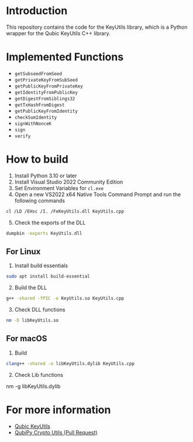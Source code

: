 # Introduction

This repository contains the code for the KeyUtils library, which is a Python wrapper for the Qubic KeyUtils C++ library.

# Implemented Functions

- `getSubseedFromSeed`
- `getPrivateKeyFromSubSeed`
- `getPublicKeyFromPrivateKey`
- `getIdentityFromPublicKey`
- `getDigestFromSiblings32`
- `getTxHashFromDigest`
- `getPublicKeyFromIdentity`
- `checkSumIdentity`
- `signWithNonceK`
- `sign`
- `verify`


# How to build

1. Install Python 3.10 or later
2. Install Visual Studio 2022 Community Edition
3. Set Environment Variables for `cl.exe`
4. Open a new VS2022 x64 Native Tools Command Prompt and run the following commands

```sh
cl /LD /EHsc /I. /FeKeyUtils.dll KeyUtils.cpp
```

5. Check the exports of the DLL

```sh
dumpbin -exports KeyUtils.dll
```


## For Linux

1. Install build essentials
```sh
sudo apt install build-essential
```

2. Build the DLL

```sh
g++ -shared -fPIC -o KeyUtils.so KeyUtils.cpp
```

3. Check DLL functions

```sh
nm -D libKeyUtils.so 
```

## For macOS

1. Build

```sh
clang++ -shared -o libKeyUtils.dylib KeyUtils.cpp
```

2. Check Lib functions

nm -g libKeyUtils.dylib


# For more information

- [Qubic KeyUtils](https://github.com/qubic/qubic-cli/blob/main/K12AndKeyUtil.h)
- [QubiPy Crypto Utils (Pull Request)](https://github.com/QubiPy-Labs/QubiPy/pull/3)